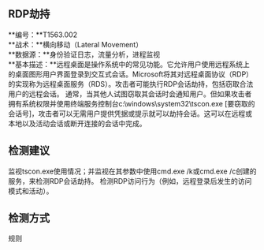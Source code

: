 ## RDP劫持  
**编号：**T1563.002  
**战术：**横向移动（Lateral Movement）  
**数据源：**身份验证日志，流量分析，进程监视  
**基本描述：**远程桌面是操作系统中的常见功能。它允许用户使用远程系统上的桌面图形用户界面登录到交互式会话。Microsoft将其对​​远程桌面协议（RDP）的实现称为远程桌面服务（RDS）。攻击者可能执行RDP会话劫持，包括窃取合法用户的远程会话。
通常，当其他人试图窃取其会话时会通知用户。但如果攻击者拥有系统权限并使用终端服务控制台c:\windows\system32\tscon.exe [要窃取的会话号]，攻击者可以无需用户提供凭据或提示就可以劫持会话。这可以在远程或本地以及活动会话或断开连接的会话中完成。  
## 检测建议  
监视tscon.exe使用情况；并监视在其参数中使用cmd.exe /k或cmd.exe /c创建的服务，来检测RDP会话劫持。
检测RDP访问行为（例如，远程登录后发生的访问模式和活动）。  
## 检测方式  
规则